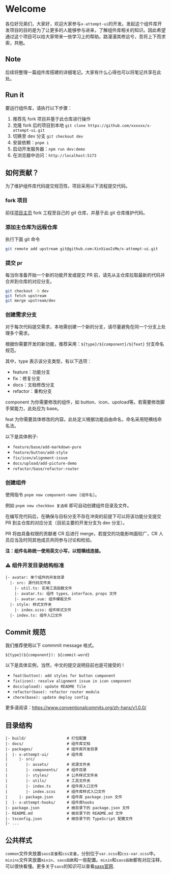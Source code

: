 # Welcome

各位好兄弟们，大家好，欢迎大家参与`x-attempt-ui`的开发。发起这个组件库开发项目的目的是为了让更多的人能够参与进来，了解组件库相关的知识。因此希望通过这个项目可以给大家带来一些学习上的帮助。路漫漫其修远兮，吾将上下而求索，共勉。

## Note
后续将整理一篇组件库搭建的详细笔记。大家有什么心得也可以将笔记共享在此处。

## Run it

要运行组件库，请执行以下步骤：

1. 推荐先 fork 项目并基于此仓库进行操作
2. 克隆 fork 后的项目到本地 `git clone https://github.com/xxxxxx/x-attempt-ui.git`
3. 切换至 dev 分支 `git checkout dev`
4. 安装依赖：`pnpm i`
5. 启动开发服务器：`npm run dev:demo`
6. 在浏览器中访问：`http://localhost:5173`

## 如何贡献？

为了维护组件库代码提交规范性，项目采用以下流程提交代码。

### fork 项目

前往[项目主页](https://github.com/XinXiaoIsMe/x-attempt-ui,"github主页") fork 工程至自己的 git 仓库，并基于此 git 仓库维护代码。

### 添加主仓库为远程仓库

执行下面 git 命令

```sh
git remote add upstream git@github.com:XinXiaoIsMe/x-attempt-ui.git
```

### 提交 pr

每当你准备开始一个新的功能开发或提交 PR 前，请先从主仓库拉取最新的代码并合并到仓库的对应分支。

```sh
git checkout -b dev
git fetch upstream
git merge upstream/dev
```

### 创建需求分支

对于每次代码提交需求，本地需创建一个新的分支，请尽量避免在同一个分支上处理多个需求。

根据你需要开发的新功能，推荐采用：`${type}/${component}/${feat}` 分支命名规范。

其中，type 表示该分支类型，有以下选项：

- feature：功能分支
- fix：修复分支
- docs：文档修改分支
- refactor：重构分支

component 为你需要修改的组件，如 button、icon、upoload等。若需要修改脚手架能力，此处应为 base。

feat 为你需要具体修改的内容。此处定义根据功能自由命名，命名采用短横线命名法。

以下是具体例子:

- `feature/base/add-markdown-pure`
- `feature/button/add-style`
- `fix/icon/alignment-issue`
- `docs/upload/add-picture-demo`
- `refactor/base/refactor-router`

### 创建组件

使用指令 `pnpm new component-name [组件名]`。

例如 `pnpm new checkbox 复选框` 即可自动创建组件目录及文件。

在编写完代码后，在确保与目标分支不存在冲突的前提下可以将该功能分支提交 PR 到主仓库的对应分支（目前主要的开发分支为 dev 分支）。

PR 将由具备权限的贡献者 CR 后进行 merge，若提交的功能影响面较广，CR 人员应当及时同其他成员共同参与讨论和检验。

**注：组件名称统一使用英文小写，以短横线连接。**

### ⚠️ 组件开发目录结构标准

```plaintext
|- avatar: 单个组件的开发目录
  |- src: 源代码文件夹
    |- util.ts: 实用工具函数文件
    |- avatar.ts: 组件 types、interface、props 文件
    |- avatar.vue: 组件模板文件
  |- style: 样式文件夹
    |- index.scss: 组件样式文件
  |- index.ts: 组件入口文件
```

## Commit 规范

我们推荐使用以下 commmit message 格式。

`${type}(${component}): ${commit-word}`

以下是具体实例，当然，中文的提交说明目前也是可接受的 !

- `feat(button): add styles for button component`
- `fix(icon): resolve alignment issue in icon component`
- `docs(upload): update README file`
- `refactor(base): refactor router module`
- `chore(base): update deploy config`

更多请阅读：<https://www.conventionalcommits.org/zh-hans/v1.0.0/>

## 目录结构

```plaintext
|- build/                  # 打包配置
|- docs/                   # 组件库文档
|- packages/               # 组件库开发目录
|  |- x-attempt-ui/        # 组件库
|     |- src/
|        |- assets/        # 资源文件夹
|        |- components/    # 组件目录
|        |- styles/        # 公共样式文件夹
|        |- utils/         # 工具文件夹
|        |- index.ts       # 组件库入口文件
|        |- index.scss     # 组件库样式入口文件
|     |- package.json      # 组件库 package.json 文件
|  |- x-attempt-hooks/     # 组件库hooks
|- package.json            # 根目录下的 package.json 文件
|- README.md               # 根目录下的 README.md 文件
|- tsconfig.json           # 根目录下的 TypeScript 配置文件
|- ...
```

## 公共样式
`common`文件夹放置`sass变量`和`css变量`，分别位于`var.scss`和`css-var.scss`中。`mixins`文件夹放置`mixin`、`sass函数`和一些配置。`mixin`和`sass函数`都有对应注释，可以很快看懂。更多关于`sass`的知识可以查看[sass官网](https://sass-lang.com/documentation/modules/math/).
